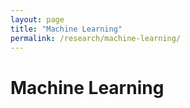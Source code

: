 ```yaml
---
layout: page
title: "Machine Learning"
permalink: /research/machine-learning/
---
```


# Machine Learning


